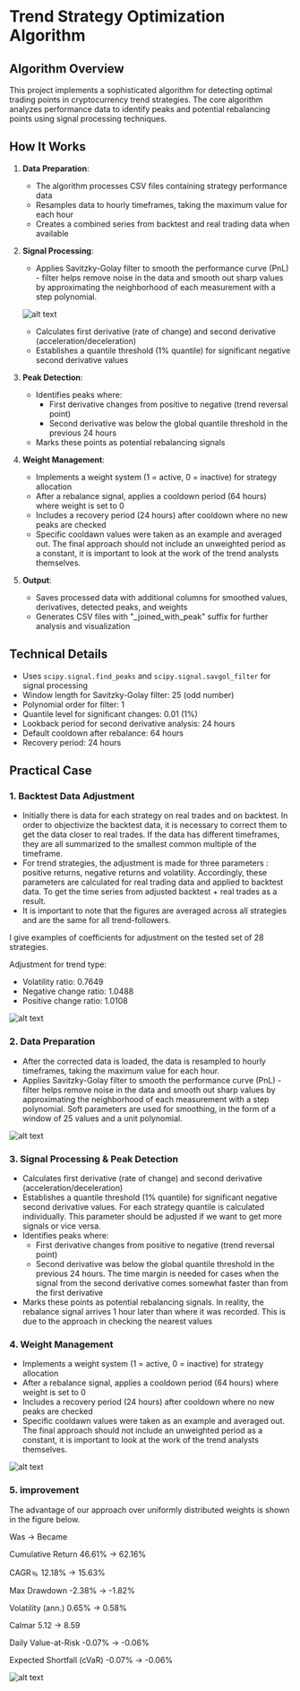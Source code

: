 # Trend Strategy Optimization Algorithm

## Algorithm Overview

This project implements a sophisticated algorithm for detecting optimal trading points in cryptocurrency trend strategies. The core algorithm analyzes performance data to identify peaks and potential rebalancing points using signal processing techniques.

## How It Works

1. **Data Preparation**:
   - The algorithm processes CSV files containing strategy performance data
   - Resamples data to hourly timeframes, taking the maximum value for each hour
   - Creates a combined series from backtest and real trading data when available

2. **Signal Processing**:
   - Applies Savitzky-Golay filter to smooth the performance curve (PnL) - filter helps remove noise in the data and smooth out sharp values by approximating the neighborhood of each measurement with a step polynomial.
   
   ![alt text](plots/image.png)

   - Calculates first derivative (rate of change) and second derivative (acceleration/deceleration)
   - Establishes a quantile threshold (1% quantile) for significant negative second derivative values

3. **Peak Detection**:
   - Identifies peaks where:
     - First derivative changes from positive to negative (trend reversal point)
     - Second derivative was below the global quantile threshold in the previous 24 hours
   - Marks these points as potential rebalancing signals

4. **Weight Management**:
   - Implements a weight system (1 = active, 0 = inactive) for strategy allocation
   - After a rebalance signal, applies a cooldown period (64 hours) where weight is set to 0
   - Includes a recovery period (24 hours) after cooldown where no new peaks are checked
   - Specific cooldawn values were taken as an example and averaged out. The final approach should not include an unweighted period as a constant, it is important to look at the work of the trend analysts themselves.

5. **Output**:
   - Saves processed data with additional columns for smoothed values, derivatives, detected peaks, and weights
   - Generates CSV files with "_joined_with_peak" suffix for further analysis and visualization

## Technical Details

- Uses `scipy.signal.find_peaks` and `scipy.signal.savgol_filter` for signal processing
- Window length for Savitzky-Golay filter: 25 (odd number)
- Polynomial order for filter: 1
- Quantile level for significant changes: 0.01 (1%)
- Lookback period for second derivative analysis: 24 hours
- Default cooldown after rebalance: 64 hours
- Recovery period: 24 hours

## Practical Case

### **1. Backtest Data Adjustment**
   - Initially there is data for each strategy on real trades and on backtest. In order to objectivize the backtest data, it is necessary to correct them to get the data closer to real trades. If the data has different timeframes, they are all summarized to the smallest common multiple of the timeframe.
   - For trend strategies, the adjustment is made for three parameters : positive returns, negative returns and volatility. Accordingly, these parameters are calculated for real trading data and applied to backtest data. To get the time series from adjusted backtest + real trades as a result.
   - It is important to note that the figures are averaged across all strategies and are the same for all trend-followers.
   
   I give examples of coefficients for adjustment on the tested set of 28 strategies.

   Adjustment for trend type:

   - Volatility ratio: 0.7649
   - Negative change ratio: 1.0488
   - Positive change ratio: 1.0108

   ![alt text](plots/merged_AtomUsdt_fluger_Value_comparison.png)

### **2. Data Preparation**
   - After the corrected data is loaded, the data is resampled to hourly timeframes, taking the maximum value for each hour.
   - Applies Savitzky-Golay filter to smooth the performance curve (PnL) - filter helps remove noise in the data and smooth out sharp values by approximating the neighborhood of each measurement with a step polynomial. Soft parameters are used for smoothing, in the form of a window of 25 values and a unit polynomial.

   ![alt text](plots/image-1.png)

### **3. Signal Processing & Peak Detection**

   - Calculates first derivative (rate of change) and second derivative (acceleration/deceleration)
   - Establishes a quantile threshold (1% quantile) for significant negative second derivative values. For each strategy quantile is calculated individually. This parameter should be adjusted if we want to get more signals or vice versa.
   - Identifies peaks where:
     - First derivative changes from positive to negative (trend reversal point)
     - Second derivative was below the global quantile threshold in the previous 24 hours. The time margin is needed for cases when the signal from the second derivative comes somewhat faster than from the first derivative
   - Marks these points as potential rebalancing signals. In reality, the rebalance signal arrives 1 hour later than where it was recorded. This is due to the approach in checking the nearest values
   

### **4. Weight Management**
   - Implements a weight system (1 = active, 0 = inactive) for strategy allocation
   - After a rebalance signal, applies a cooldown period (64 hours) where weight is set to 0
   - Includes a recovery period (24 hours) after cooldown where no new peaks are checked
   - Specific cooldawn values were taken as an example and averaged out. The final approach should not include an unweighted period as a constant, it is important to look at the work of the trend analysts themselves.
   
![alt text](plots/image-2.png)

### **5. improvement**
The advantage of our approach over uniformly distributed weights is shown in the figure below.

Was -> Became

Cumulative Return	46.61% -> 62.16%

CAGR﹪	12.18% -> 15.63%

Max Drawdown	-2.38% -> -1.82%

Volatility (ann.)	0.65% -> 0.58%

Calmar	5.12 -> 8.59

Daily Value-at-Risk	-0.07% -> -0.06%

Expected Shortfall (cVaR)	-0.07% -> -0.06%

![alt text](plots/image-3.png)
